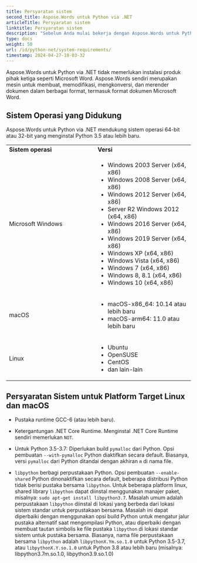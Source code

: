 ```yaml
---
title: Persyaratan sistem
second_title: Aspose.Words untuk Python via .NET
articleTitle: Persyaratan sistem
linktitle: Persyaratan sistem
description: "Sebelum Anda mulai bekerja dengan Aspose.Words untuk Python via .NET, pastikan Anda memenuhi persyaratan sistem operasi, platform, dan lingkungan sehingga aktivitas di perangkat Anda diperhitungkan dengan benar."
type: docs
weight: 50
url: /id/python-net/system-requirements/
timestamp: 2024-04-27-18-03-32
---
```


Aspose.Words untuk Python via .NET tidak memerlukan instalasi produk pihak ketiga seperti Microsoft Word. Aspose.Words sendiri merupakan mesin untuk membuat, memodifikasi, mengkonversi, dan merender dokumen dalam berbagai format, termasuk format dokumen Microsoft Word.

## Sistem Operasi yang Didukung

Aspose.Words untuk Python via .NET mendukung sistem operasi 64-bit atau 32-bit yang menginstal Python 3.5 atau lebih baru.

<table>
    <tr>
        <td style="font-weight: bold; width:400px">Sistem operasi</td>
        <td style="font-weight: bold; width:400px">Versi</td>
    </tr>
    <tr>
        <td>Microsoft Windows</td>
        <td><ul>
            <li>Windows 2003 Server (x64, x86)</li>
            <li>Windows 2008 Server (x64, x86)</li>
            <li>Windows 2012 Server (x64, x86)</li>
            <li>Server R2 Windows 2012 (x64, x86)</li>
            <li>Windows 2016 Server (x64, x86)</li>
            <li>Windows 2019 Server (x64, x86)</li>
            <li>Windows XP (x64, x86)</li>
            <li>Windows Vista (x64, x86)</li>
            <li>Windows 7 (x64, x86)</li>
            <li>Windows 8, 8.1 (x64, x86)</li>
            <li>Windows 10 (x64, x86)</li>
        </ul></td>
    </tr>
    <tr>
        <td>macOS</td>
        <td><ul>
            <li>macOS-x86_64: 10.14 atau lebih baru</li>
            <li>macOS-arm64: 11.0 atau lebih baru</li>
        </ul></td>
    </tr>
    <tr>
        <td>Linux</td>
        <td><ul>
            <li>Ubuntu</li>
            <li>OpenSUSE</li>
            <li>CentOS</li>
            <li>dan lain-lain</li>
        </ul></td>
    </tr>
</table>

## Persyaratan Sistem untuk Platform Target Linux dan macOS

- Pustaka runtime GCC-6 (atau lebih baru).

- Ketergantungan .NET Core Runtime. Menginstal .NET Core Runtime sendiri memerlukan `NOT`.

- Untuk Python 3.5-3.7: Diperlukan build `pymalloc` dari Python. Opsi pembuatan `--with-pymalloc` Python diaktifkan secara default. Biasanya, versi `pymalloc` dari Python ditandai dengan akhiran `m` di nama file.

- `libpython` berbagi perpustakaan Python. Opsi pembuatan `--enable-shared` Python dinonaktifkan secara default, beberapa distribusi Python tidak berisi pustaka bersama `libpython`. Untuk beberapa platform linux, shared library `libpython` dapat diinstal menggunakan manajer paket, misalnya: `sudo apt-get install libpython3.7`. Masalah umum adalah perpustakaan `libpython` diinstal di lokasi yang berbeda dari lokasi sistem standar untuk perpustakaan bersama. Masalah ini dapat diperbaiki dengan menggunakan opsi build Python untuk mengatur jalur pustaka alternatif saat mengompilasi Python, atau diperbaiki dengan membuat tautan simbolis ke file pustaka `libpython` di lokasi standar sistem untuk pustaka bersama. Biasanya, nama file perpustakaan bersama `libpython` adalah `libpythonX.Ym.so.1.0` untuk Python 3.5-3.7, atau `libpythonX.Y.so.1.0` untuk Python 3.8 atau lebih baru (misalnya: libpython3.7m.so.1.0, libpython3.9.so.1.0)

